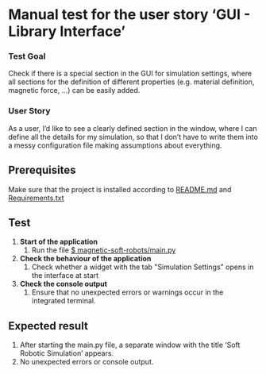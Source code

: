 # Manual test for the user story ‘GUI - Library Interface’

### Test Goal
Check if there is a special section in the GUI for simulation settings, where all sections for the definition of different properties (e.g. material definition, magnetic force, ...) can be easily added.

### User Story
As a user, I’d like to see a clearly defined section in the window, where I can define all the details for my simulation, so that I don’t have to write them into a messy configuration file making assumptions about everything.

## Prerequisites
Make sure that the project is installed according to [README.md]() and [Requirements.txt]()

## Test
1. **Start of the application**
    1. Run the file [$ magnetic-soft-robots/main.py](../../../main.py)
2. **Check the behaviour of the application**
	1. Check whether a widget with the tab "Simulation Settings" opens in the interface at start 
3. **Check the console output**
	1. Ensure that no unexpected errors or warnings occur in the integrated terminal.

## Expected result
1. After starting the main.py file, a separate window with the title ‘Soft Robotic Simulation’ appears.
2. No unexpected errors or console output.
